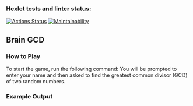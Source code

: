 ### Hexlet tests and linter status:
[![Actions Status](https://github.com/RomanPekshuev/frontend-project-44/actions/workflows/hexlet-check.yml/badge.svg)](https://github.com/RomanPekshuev/frontend-project-44/actions)
[![Maintainability](https://api.codeclimate.com/v1/badges/aee818130a9f5e7d0088/maintainability)](https://codeclimate.com/github/RomanPekshuev/frontend-project-44/maintainability)
## Brain GCD

### How to Play

To start the game, run the following command:
You will be prompted to enter your name and then asked to find the greatest common divisor (GCD) of two random numbers.

### Example Output
